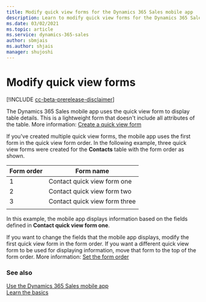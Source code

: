 ```yaml
---
title: Modify quick view forms for the Dynamics 365 Sales mobile app
description: Learn to modify quick view forms for the Dynamics 365 Sales mobile app.
ms.date: 03/02/2021
ms.topic: article
ms.service: dynamics-365-sales
author: sbmjais
ms.author: shjais
manager: shujoshi
---
```


# Modify quick view forms

[!INCLUDE [cc-beta-prerelease-disclaimer](../../includes/cc-beta-prerelease-disclaimer.md)]

The Dynamics 365 Sales mobile app uses the quick view form to display table details. This is a lightweight form that doesn't include all attributes of the table. More information: [Create a quick view form](https://docs.microsoft.com/powerapps/maker/model-driven-apps/create-edit-quick-view-forms)

If you've created multiple quick view forms, the mobile app uses the first form in the quick view form order. In the following example, three quick view forms were created for the **Contacts** table with the form order as shown.

|Form order|Form name|
|----------|---------|
|1|Contact quick view form one|
|2|Contact quick view form two|
|3|Contact quick view form three|
|||

In this example, the mobile app displays information based on the fields defined in **Contact quick view form one**.

If you want to change the fields that the mobile app displays, modify the first quick view form in the form order. If you want a different quick view form to be used for displaying information, move that form to the top of the form order. More information: [Set the form order](https://docs.microsoft.com/powerapps/maker/model-driven-apps/control-access-forms#set-the-form-order)

### See also

[Use the Dynamics 365 Sales mobile app](use-sales-mobile-app.md)    
[Learn the basics](learn-basics-mobile-app.md)
